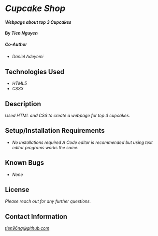 # _Cupcake Shop_
#### _Webpage about top 3 Cupcakes_
#### By _Tien Nguyen_
##### _Co-Author_
- _Daniel Adeyemi_

## Technologies Used
* _HTML5_
* _CSS3_

## Description
_Used HTML and CSS to create a webpage for top 3 cupcakes._

## Setup/Installation Requirements
* _No Installations required_
_A Code editor is recommended but using text editor programs works the same._

## Known Bugs
* _None_

## License
_Please reach out for any further questions._

## Contact Information
_<tien96ng@github.com>_
